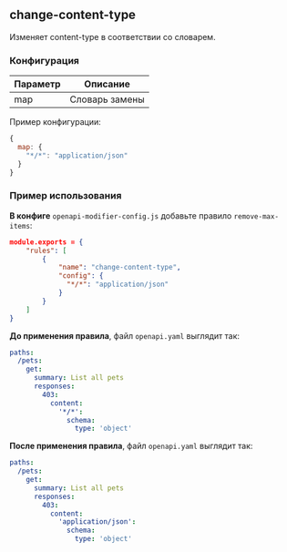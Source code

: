 ## change-content-type

Изменяет content-type в соответствии со словарем.

### Конфигурация

| Параметр |    Описание    |
| -------- | :------------: |
| map      | Словарь замены |

Пример конфигурации:

```js
{
  map: {
    "*/*": "application/json"
  }
}
```

### Пример использования

**В конфиге** `openapi-modifier-config.js` добавьте правило `remove-max-items`:

```json
module.exports = {
    "rules": [
        {
            "name": "change-content-type",
            "config": {
              "*/*": "application/json"
            }
        }
    ]
}
```

**До применения правила**, файл `openapi.yaml` выглядит так:

```yaml
paths:
  /pets:
    get:
      summary: List all pets
      responses:
        403:
          content:
            '*/*':
              schema:
                type: 'object'
```

**После применения правила**, файл `openapi.yaml` выглядит так:

```yaml
paths:
  /pets:
    get:
      summary: List all pets
      responses:
        403:
          content:
            'application/json':
              schema:
                type: 'object'
```
